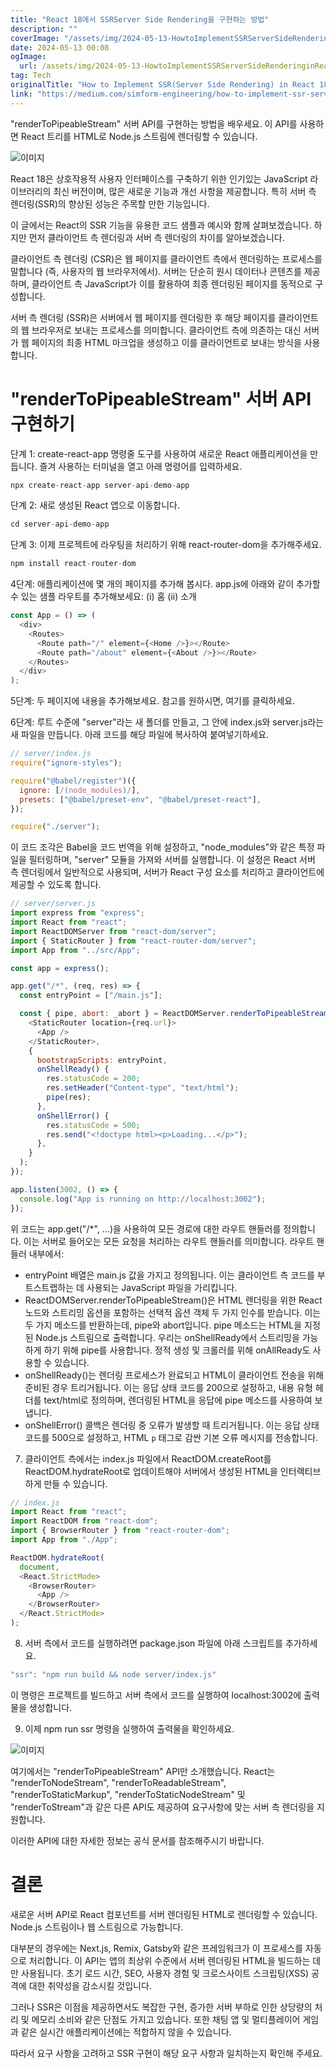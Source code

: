 ```yaml
---
title: "React 18에서 SSRServer Side Rendering을 구현하는 방법"
description: ""
coverImage: "/assets/img/2024-05-13-HowtoImplementSSRServerSideRenderinginReact18_0.png"
date: 2024-05-13 00:08
ogImage: 
  url: /assets/img/2024-05-13-HowtoImplementSSRServerSideRenderinginReact18_0.png
tag: Tech
originalTitle: "How to Implement SSR(Server Side Rendering) in React 18"
link: "https://medium.com/simform-engineering/how-to-implement-ssr-server-side-rendering-in-react-18-e49bc43e9531"
---
```



"renderToPipeableStream" 서버 API를 구현하는 방법을 배우세요. 이 API를 사용하면 React 트리를 HTML로 Node.js 스트림에 렌더링할 수 있습니다.

![이미지](/assets/img/2024-05-13-HowtoImplementSSRServerSideRenderinginReact18_0.png)

React 18은 상호작용적 사용자 인터페이스를 구축하기 위한 인기있는 JavaScript 라이브러리의 최신 버전이며, 많은 새로운 기능과 개선 사항을 제공합니다. 특히 서버 측 렌더링(SSR)의 향상된 성능은 주목할 만한 기능입니다.

이 글에서는 React의 SSR 기능을 유용한 코드 샘플과 예시와 함께 살펴보겠습니다. 하지만 먼저 클라이언트 측 렌더링과 서버 측 렌더링의 차이를 알아보겠습니다.



클라이언트 측 렌더링 (CSR)은 웹 페이지를 클라이언트 측에서 렌더링하는 프로세스를 말합니다 (즉, 사용자의 웹 브라우저에서). 서버는 단순히 원시 데이터나 콘텐츠를 제공하며, 클라이언트 측 JavaScript가 이를 활용하여 최종 렌더링된 페이지를 동적으로 구성합니다.

서버 측 렌더링 (SSR)은 서버에서 웹 페이지를 렌더링한 후 해당 페이지를 클라이언트의 웹 브라우저로 보내는 프로세스를 의미합니다. 클라이언트 측에 의존하는 대신 서버가 웹 페이지의 최종 HTML 마크업을 생성하고 이를 클라이언트로 보내는 방식을 사용합니다.

# "renderToPipeableStream" 서버 API 구현하기

단계 1: create-react-app 명령줄 도구를 사용하여 새로운 React 애플리케이션을 만듭니다. 즐겨 사용하는 터미널을 열고 아래 명령어를 입력하세요.



```js
npx create-react-app server-api-demo-app
```

단계 2: 새로 생성된 React 앱으로 이동합니다.

```js
cd server-api-demo-app
```

단계 3: 이제 프로젝트에 라우팅을 처리하기 위해 react-router-dom을 추가해주세요.



```js
npm install react-router-dom
```

4단계: 애플리케이션에 몇 개의 페이지를 추가해 봅시다. app.js에 아래와 같이 추가할 수 있는 샘플 라우트를 추가해보세요:
(i) 홈
(ii) 소개

```js
const App = () => (
  <div>
    <Routes>
      <Route path="/" element={<Home />}></Route>
      <Route path="/about" element={<About />}></Route>
    </Routes>
  </div>
);
```

5단계: 두 페이지에 내용을 추가해보세요. 참고를 원하시면, 여기를 클릭하세요.



6단계: 루트 수준에 "server"라는 새 폴더를 만들고, 그 안에 index.js와 server.js라는 새 파일을 만듭니다. 아래 코드를 해당 파일에 복사하여 붙여넣기하세요.

```js
// server/index.js
require("ignore-styles");

require("@babel/register")({
  ignore: [/(node_modules)/],
  presets: ["@babel/preset-env", "@babel/preset-react"],
});

require("./server");
```

이 코드 조각은 Babel을 코드 번역을 위해 설정하고, "node_modules"와 같은 특정 파일을 필터링하며, "server" 모듈을 가져와 서버를 실행합니다. 이 설정은 React 서버 측 렌더링에서 일반적으로 사용되며, 서버가 React 구성 요소를 처리하고 클라이언트에 제공할 수 있도록 합니다.

```js
// server/server.js
import express from "express";
import React from "react";
import ReactDOMServer from "react-dom/server";
import { StaticRouter } from "react-router-dom/server";
import App from "../src/App";

const app = express();

app.get("/*", (req, res) => {
  const entryPoint = ["/main.js"];

  const { pipe, abort: _abort } = ReactDOMServer.renderToPipeableStream(
    <StaticRouter location={req.url}>
      <App />
    </StaticRouter>,
    {
      bootstrapScripts: entryPoint,
      onShellReady() {
        res.statusCode = 200;
        res.setHeader("Content-type", "text/html");
        pipe(res);
      },
      onShellError() {
        res.statusCode = 500;
        res.send("<!doctype html><p>Loading...</p>");
      },
    }
  );
});

app.listen(3002, () => {
  console.log("App is running on http://localhost:3002");
});
```



위 코드는 app.get("/*", ...)을 사용하여 모든 경로에 대한 라우트 핸들러를 정의합니다. 이는 서버로 들어오는 모든 요청을 처리하는 라우트 핸들러를 의미합니다. 라우트 핸들러 내부에서:

- entryPoint 배열은 main.js 값을 가지고 정의됩니다. 이는 클라이언트 측 코드를 부트스트랩하는 데 사용되는 JavaScript 파일을 가리킵니다.
- ReactDOMServer.renderToPipeableStream()은 HTML 렌더링을 위한 React 노드와 스트리밍 옵션을 포함하는 선택적 옵션 객체 두 가지 인수를 받습니다. 이는 두 가지 메소드를 반환하는데, pipe와 abort입니다. pipe 메소드는 HTML을 지정된 Node.js 스트림으로 출력합니다. 우리는 onShellReady에서 스트리밍을 가능하게 하기 위해 pipe를 사용합니다. 정적 생성 및 크롤러를 위해 onAllReady도 사용할 수 있습니다.
- onShellReady()는 렌더링 프로세스가 완료되고 HTML이 클라이언트 전송을 위해 준비된 경우 트리거됩니다. 이는 응답 상태 코드를 200으로 설정하고, 내용 유형 헤더를 text/html로 정의하며, 렌더링된 HTML을 응답에 pipe 메소드를 사용하여 보냅니다.
- onShellError() 콜백은 렌더링 중 오류가 발생할 때 트리거됩니다. 이는 응답 상태 코드를 500으로 설정하고, HTML `p` 태그로 감싼 기본 오류 메시지를 전송합니다.

7. 클라이언트 측에서는 index.js 파일에서 ReactDOM.createRoot를 ReactDOM.hydrateRoot로 업데이트해야 서버에서 생성된 HTML을 인터랙티브하게 만들 수 있습니다.

```js
// index.js
import React from "react";
import ReactDOM from "react-dom";
import { BrowserRouter } from "react-router-dom";
import App from "./App";

ReactDOM.hydrateRoot(
  document,
  <React.StrictMode>
    <BrowserRouter>
      <App />
    </BrowserRouter>
  </React.StrictMode>
);
```



8. 서버 측에서 코드를 실행하려면 package.json 파일에 아래 스크립트를 추가하세요.

```js
"ssr": "npm run build && node server/index.js"  
```

이 명령은 프로젝트를 빌드하고 서버 측에서 코드를 실행하여 localhost:3002에 출력물을 생성합니다.

9. 이제 npm run ssr 명령을 실행하여 출력물을 확인하세요.



![이미지](/assets/img/2024-05-13-HowtoImplementSSRServerSideRenderinginReact18_1.png)

여기에서는 "renderToPipeableStream" API만 소개했습니다. React는 "renderToNodeStream", "renderToReadableStream", "renderToStaticMarkup", "renderToStaticNodeStream" 및 "renderToStream"과 같은 다른 API도 제공하여 요구사항에 맞는 서버 측 렌더링을 지원합니다.

이러한 API에 대한 자세한 정보는 공식 문서를 참조해주시기 바랍니다.

# 결론



새로운 서버 API로 React 컴포넌트를 서버 렌더링된 HTML로 렌더링할 수 있습니다. Node.js 스트림이나 웹 스트림으로 가능합니다.

대부분의 경우에는 Next.js, Remix, Gatsby와 같은 프레임워크가 이 프로세스를 자동으로 처리합니다. 이 API는 앱의 최상위 수준에서 서버 렌더링된 HTML을 빌드하는 데만 사용됩니다. 초기 로드 시간, SEO, 사용자 경험 및 크로스사이트 스크립팅(XSS) 공격에 대한 취약성을 감소시킬 것입니다.

그러나 SSR은 이점을 제공하면서도 복잡한 구현, 증가한 서버 부하로 인한 상당량의 처리 및 메모리 소비와 같은 단점도 가지고 있습니다. 또한 채팅 앱 및 멀티플레이어 게임과 같은 실시간 애플리케이션에는 적합하지 않을 수 있습니다.

따라서 요구 사항을 고려하고 SSR 구현이 해당 요구 사항과 일치하는지 확인해 주세요.